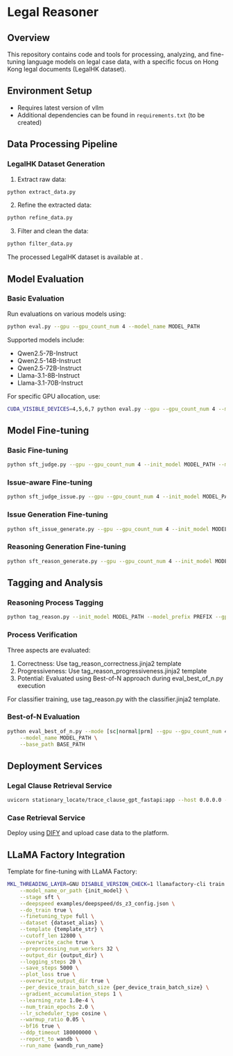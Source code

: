 # Legal Reasoner

## Overview
This repository contains code and tools for processing, analyzing, and fine-tuning language models on legal case data, with a specific focus on Hong Kong legal documents (LegalHK dataset).

## Environment Setup
- Requires latest version of vllm
- Additional dependencies can be found in `requirements.txt` (to be created)

## Data Processing Pipeline

### LegalHK Dataset Generation
1. Extract raw data:
```bash
python extract_data.py
```

2. Refine the extracted data:
```bash
python refine_data.py
```

3. Filter and clean the data:
```bash
python filter_data.py
```

The processed LegalHK dataset is available at .

## Model Evaluation

### Basic Evaluation
Run evaluations on various models using:
```bash
python eval.py --gpu --gpu_count_num 4 --model_name MODEL_PATH
```

Supported models include:
- Qwen2.5-7B-Instruct
- Qwen2.5-14B-Instruct
- Qwen2.5-72B-Instruct
- Llama-3.1-8B-Instruct
- Llama-3.1-70B-Instruct

For specific GPU allocation, use:
```bash
CUDA_VISIBLE_DEVICES=4,5,6,7 python eval.py --gpu --gpu_count_num 4 --model_name MODEL_PATH
```

## Model Fine-tuning

### Basic Fine-tuning
```bash
python sft_judge.py --gpu --gpu_count_num 4 --init_model MODEL_PATH --model_prefix PREFIX
```

### Issue-aware Fine-tuning
```bash
python sft_judge_issue.py --gpu --gpu_count_num 4 --init_model MODEL_PATH --model_prefix PREFIX
```

### Issue Generation Fine-tuning
```bash
python sft_issue_generate.py --gpu --gpu_count_num 4 --init_model MODEL_PATH --model_prefix PREFIX
```

### Reasoning Generation Fine-tuning
```bash
python sft_reason_generate.py --gpu --gpu_count_num 4 --init_model MODEL_PATH --model_prefix PREFIX
```

## Tagging and Analysis

### Reasoning Process Tagging
```bash
python tag_reason.py --init_model MODEL_PATH --model_prefix PREFIX --gpu --gpu_count_num 4
```

### Process Verification
Three aspects are evaluated:

1. Correctness: Use tag_reason_correctness.jinja2 template
2. Progressiveness: Use tag_reason_progressiveness.jinja2 template
3. Potential: Evaluated using Best-of-N approach during eval_best_of_n.py execution

For classifier training, use tag_reason.py with the classifier.jinja2 template.

### Best-of-N Evaluation
```bash
python eval_best_of_n.py --mode [sc|normal|prm] --gpu --gpu_count_num 4 \
    --model_name MODEL_PATH \
    --base_path BASE_PATH
```

## Deployment Services

### Legal Clause Retrieval Service
```bash
uvicorn stationary_locate/trace_clause_gpt_fastapi:app --host 0.0.0.0 --port 8123
```

### Case Retrieval Service
Deploy using [DIFY](https://github.com/langgenius/dify) and upload case data to the platform.

## LLaMA Factory Integration
Template for fine-tuning with LLaMA Factory:
```bash
MKL_THREADING_LAYER=GNU DISABLE_VERSION_CHECK=1 llamafactory-cli train \
    --model_name_or_path {init_model} \
    --stage sft \
    --deepspeed examples/deepspeed/ds_z3_config.json \
    --do_train true \
    --finetuning_type full \
    --dataset {dataset_alias} \
    --template {template_str} \
    --cutoff_len 12800 \
    --overwrite_cache true \
    --preprocessing_num_workers 32 \
    --output_dir {output_dir} \
    --logging_steps 20 \
    --save_steps 5000 \
    --plot_loss true \
    --overwrite_output_dir true \
    --per_device_train_batch_size {per_device_train_batch_size} \
    --gradient_accumulation_steps 1 \
    --learning_rate 1.0e-4 \
    --num_train_epochs 2.0 \
    --lr_scheduler_type cosine \
    --warmup_ratio 0.05 \
    --bf16 true \
    --ddp_timeout 180000000 \
    --report_to wandb \
    --run_name {wandb_run_name}
```